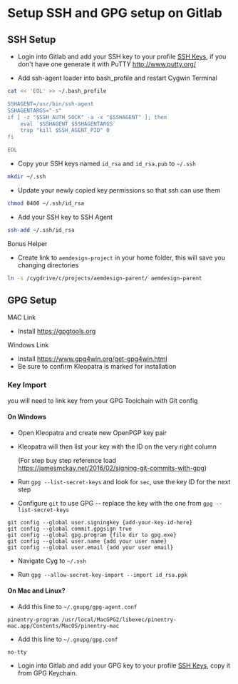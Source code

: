 Setup SSH and GPG setup on Gitlab
=================================

SSH Setup
---------

- Login into Gitlab and add your SSH key to your profile [SSH Keys](https://gitlab.com/profile/keys), if you don't have one generate it with PuTTY http://www.putty.org/

- Add ssh-agent loader into bash_profile and restart Cygwin Terminal

```bash
cat << 'EOL' >> ~/.bash_profile

SSHAGENT=/usr/bin/ssh-agent
SSHAGENTARGS="-s"
if [ -z "$SSH_AUTH_SOCK" -a -x "$SSHAGENT" ]; then
    eval `$SSHAGENT $SSHAGENTARGS`
    trap "kill $SSH_AGENT_PID" 0
fi

EOL
```

- Copy your SSH keys named ```id_rsa``` and ```id_rsa.pub``` to ```~/.ssh```

```bash
mkdir ~/.ssh
```

- Update your newly copied key permissions so that ssh can use them

```bash
chmod 0400 ~/.ssh/id_rsa
```

- Add your SSH key to SSH Agent

```bash
ssh-add ~/.ssh/id_rsa
```

Bonus Helper
- Create link to ```aemdesign-project``` in your home folder, this will save you changing directories

```bash
ln -s /cygdrive/c/projects/aemdesign-parent/ aemdesign-parent
```


GPG Setup
---------

MAC Link

- Install https://gpgtools.org

Windows Link
- Install https://www.gpg4win.org/get-gpg4win.html
- Be sure to confirm Kleopatra is marked for installation

### Key Import

you will need to link key from your GPG Toolchain with Git config

#### On Windows 


- Open Kleopatra and create new OpenPGP key pair

- Kleopatra will then list your key with the ID on the very right column

    (For step buy step reference load https://jamesmckay.net/2016/02/signing-git-commits-with-gpg)

- Run ```gpg --list-secret-keys``` and look for ```sec```, use the key ID for the next step

- Configure ```git``` to use GPG -- replace the key with the one from ```gpg --list-secret-keys```

```
git config --global user.signingkey {add-your-key-id-here}
git config --global commit.gpgsign true
git config --global gpg.program {file dir to gpg.exe} 
git config --global user.name {add your user name}
git config --global user.email {add your user email}
```

- Navigate Cyg to ```~/.ssh```

- Run ```gpg --allow-secret-key-import --import id_rsa.ppk```

#### On Mac and Linux?


- Add this line to ```~/.gnupg/gpg-agent.conf```

```
pinentry-program /usr/local/MacGPG2/libexec/pinentry-mac.app/Contents/MacOS/pinentry-mac
```

- Add this line to ```~/.gnupg/gpg.conf```

```
no-tty
```

- Login into Gitlab and add your GPG key to your profile [SSH Keys](https://gitlab.com/profile/gpg_keys), copy it from GPG Keychain.
